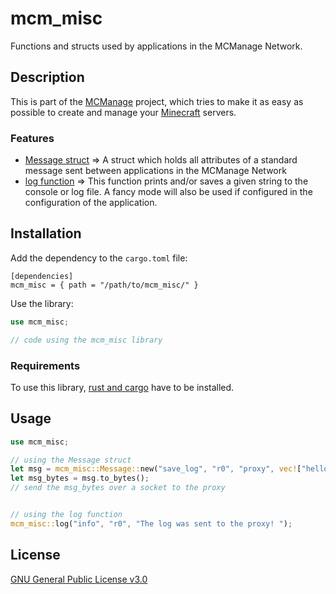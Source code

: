 # mcm_misc
Functions and structs used by applications in the MCManage Network.

## Description
This is part of the [MCManage](https://github.com/Gooxey/MCManage.git) project, which tries to make it as easy as possible to create and manage your [Minecraft](https://www.minecraft.net) servers.

### Features
- [Message struct](./src/message.rs) => A struct which holds all attributes of a standard message sent between applications in the MCManage Network
- [log function](./src/log.rs) => This function prints and/or saves a given string to the console or log file. A fancy mode will also be used if configured in the configuration of the application.

## Installation
Add the dependency to the `cargo.toml` file:
```
[dependencies]
mcm_misc = { path = "/path/to/mcm_misc/" }
```

Use the library:
```rust
use mcm_misc;

// code using the mcm_misc library
```
### Requirements
To use this library, [rust and cargo](https://www.rust-lang.org/tools/install) have to be installed.

## Usage
```rust
use mcm_misc;

// using the Message struct
let msg = mcm_misc::Message::new("save_log", "r0", "proxy", vec!["hello world!"]);
let msg_bytes = msg.to_bytes();
// send the msg_bytes over a socket to the proxy


// using the log function
mcm_misc::log("info", "r0", "The log was sent to the proxy! ");
```


## License
[GNU General Public License v3.0](https://choosealicense.com/licenses/gpl-3.0/)
